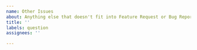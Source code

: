 ```yaml
---
name: Other Issues
about: Anything else that doesn't fit into Feature Request or Bug Report
title: ''
labels: question
assignees: ''

---
```



